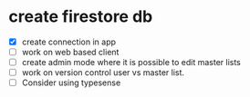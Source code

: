 # create firestore db
- [x] create connection in app 
- [ ] work on web based client
- [ ] create admin mode where it is possible to edit master lists
- [ ] work on version control user vs master list.
- [ ] Consider using typesense

#